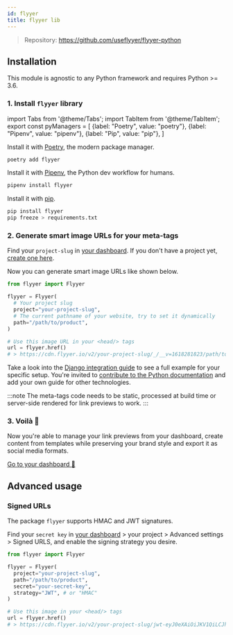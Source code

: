 ```yaml
---
id: flyyer
title: flyyer lib
---
```


> Repository: https://github.com/useflyyer/flyyer-python

## Installation

This module is agnostic to any Python framework and requires Python >= 3.6.

### 1. Install `flyyer` library

<!-- MDX variables -->
import Tabs from '@theme/Tabs';
import TabItem from '@theme/TabItem';
export const pyManagers = [
  {label: "Poetry", value: "poetry"},
  {label: "Pipenv", value: "pipenv"},
  {label: "Pip", value: "pip"},
]

<Tabs groupId="py-manager" defaultValue="poetry" values={pyManagers}>
<TabItem value="poetry">

Install it with [Poetry](https://python-poetry.org/), the modern package manager.

```bash title="Terminal.app"
poetry add flyyer
```

</TabItem>

<TabItem value="pipenv">

Install it with [Pipenv](https://pipenv.pypa.io/), the Python dev workflow for humans.

```bash title="Terminal.app"
pipenv install flyyer
```

</TabItem>

<TabItem value="pip">

Install it with [pip](https://pip.pypa.io/en/stable/).

```bash title="Terminal.app"
pip install flyyer
pip freeze > requirements.txt
```

</TabItem>
</Tabs>

### 2. Generate smart image URLs for your meta-tags

Find your `project-slug` in [your dashboard](https://flyyer.io/dashboard/_/projects/_/integrate?ref=docs). If you don't have a project yet, [create one here](https://flyyer.io/get-started?ref=docs).

Now you can generate smart image URLs like shown below.

```python
from flyyer import Flyyer

flyyer = Flyyer(
  # Your project slug
  project="your-project-slug",
  # The current pathname of your website, try to set it dynamically
  path="/path/to/product",
)

# Use this image URL in your <head/> tags
url = flyyer.href()
# > https://cdn.flyyer.io/v2/your-project-slug/_/__v=1618281823/path/to/product
```

Take a look into the [Django integration guide](/guides/python/django) to see a full example for your specific setup. You're invited to [contribute to the Python documentation](https://github.com/useflyyer/flyyer-docs/tree/main/guides/python) and add your own guide for other technologies.

:::note
The meta-tags code needs to be static, processed at build time or server-side rendered for link previews to work.
:::

### 3. Voilà 🎉

Now you're able to manage your link previews from your dashboard, create content from templates while preserving your brand style and export it as social media formats.

[Go to your dashboard 🚀](https://flyyer.io/dashboard/_/projects/_/)

## Advanced usage

### Signed URLs

The package `flyyer` supports HMAC and JWT signatures.

Find your `secret key` in [your dashboard](https://flyyer.io/dashboard/_/projects?ref=docs) > your project > Advanced settings > Signed URLS, and enable the signing strategy you desire.

```python {6-7}
from flyyer import Flyyer

flyyer = Flyyer(
  project="your-project-slug",
  path="/path/to/product",
  secret="your-secret-key",
  strategy="JWT", # or "HMAC"
)

# Use this image in your <head/> tags
url = flyyer.href()
# > https://cdn.flyyer.io/v2/your-project-slug/jwt-eyJ0eXAiOiJKV1QiLCJhbGciOiJIUzI1NiJ9.eyJwYXJhbXMiOnsiX19pZCI6ImplYW5zLTEyMyJ9LCJwYXRoIjoiXC9wYXRoXC90b1wvcHJvZHVjdCJ9.X8Vs5SGEA1-3M6bH-h24jhQnbwH95V_G0f-gPhTBTzE?__v=1618283086
```
